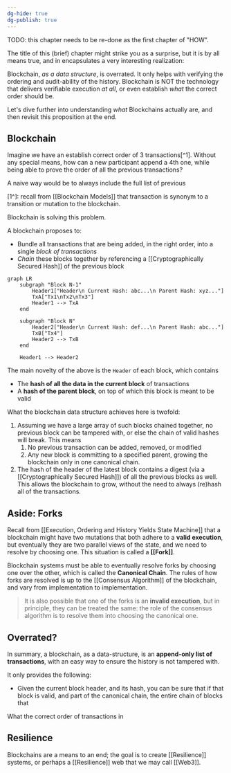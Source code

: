 ```yaml
---
dg-hide: true
dg-publish: true
---
```

TODO: this chapter needs to be re-done as the first chapter of "HOW". 

The title of this (brief) chapter might strike you as a surprise, but it is by all means true, and in encapsulates a very interesting realization: 

Blockchain, *as a data structure*, is overrated. It only helps with verifying the ordering and audit-ability of the history. Blockchain is NOT the technology that delivers verifiable execution *at all*, or even establish *what* the correct order should be. 

Let's dive further into understanding *what* Blockchains actually are, and then revisit this proposition at the end.
## Blockchain

Imagine we have an establish correct order of 3 transactions[^1]. Without any special means, how can a new participant append a 4th one, while being able to prove the order of all the previous transactions? 

A naive way would be to always include the full list of previous

[1^]: recall from [[Blockchain Models]] that transaction is synonym to a transition or mutation to the blockchain.

Blockchain is solving this problem.

A blockchain proposes to: 
- Bundle all transactions that are being added, in the right order, into a single *block of transactions*
- *Chain* these blocks together by referencing a [[Cryptographically Secured Hash]] of the previous block

```mermaid
graph LR
    subgraph "Block N-1"
        Header1["Header\n Current Hash: abc...\n Parent Hash: xyz..."]
        TxA["Tx1\nTx2\nTx3"]
        Header1 --> TxA
    end

    subgraph "Block N"
        Header2["Header\n Current Hash: def...\n Parent Hash: abc..."]
        TxB["Tx4"]
        Header2 --> TxB
    end

    Header1 --> Header2
```
The main novelty of the above is the `Header` of each block, which contains
- The **hash of all the data in the current block** of transactions
- A **hash of the parent block**, on top of which this block is meant to be valid

What the blockchain data structure achieves here is twofold: 
1. Assuming we have a large array of such blocks chained together, no previous block can be tampered with, or else the chain of valid hashes will break. This means
	1. No previous transaction can be added, removed, or modified
	2. Any new block is committing to a specified parent, growing the blockchain only in one canonical chain.
2. The hash of the header of the latest block contains a digest (via a [[Cryptographically Secured Hash]]) of all the previous blocks as well. This allows the blockchain to grow, without the need to always (re)hash all of the transactions. 
## Aside: Forks 

Recall from [[Execution, Ordering and History Yields State Machine]] that a blockchain might have two mutations that both adhere to a **valid execution**, but eventually they are two parallel views of the state, and we need to resolve by choosing one. This situation is called a **[[Fork]]**. 

Blockchain systems must be able to eventually resolve forks by choosing one over the other, which is called the **Canonical Chain**. The rules of how forks are resolved is up to the [[Consensus Algorithm]] of the blockchain, and vary from implementation to implementation.

> It is also possible that one of the forks is an **invalid execution**, but in principle, they can be treated the same: the role of the consensus algorithm is to resolve them into choosing the canonical one. 
## Overrated? 

In summary, a blockchain, as a data-structure, is an **append-only list of transactions**, with an easy way to ensure the history is not tampered with.

It only provides the following: 
- Given the current block header, and its hash, you can be sure that if that block is valid, and part of the canonical chain, the entire chain of blocks that 

What the correct order of transactions in 

## Resilience

Blockchains are a means to an end; the goal is to create [[Resilience]] systems, or perhaps a [[Resilience]] web that we may call [[Web3]]. 